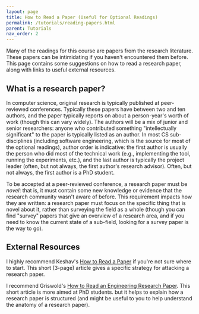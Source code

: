 ```yaml
---
layout: page
title: How to Read a Paper (Useful for Optional Readings)
permalink: /tutorials/reading-papers.html
parent: Tutorials
nav_order: 2
---
```


Many of the readings for this course are papers from the research literature.
These papers can be intimidating if you haven't encountered them before. This page
contains some suggestions on how to read a research paper, along with links to
useful external resources.

## What is a research paper?

In computer science, original research is typically published at peer-reviewed
conferences. Typically these papers have between two and ten authors, and the paper
typically reports on about a person-year's worth of work (though this can vary widely).
The authors will be a mix of junior and senior researchers: anyone who contributed
something "intellectually significant" to the paper is typically listed as an author.
In most CS sub-disciplines (including software engineering, which is the source for
most of the optional readings), author order is indicative: the first author is usually
the person who did most of the technical work (e.g., implementing the tool, running the
experiments, etc.), and the last author is typically the project leader (often, but not
always, the first author's research advisor). Often, but not always,
the first author is a PhD student.

To be accepted at a peer-reviewed conference, a research paper must be *novel*: that is,
it must contain some new knowledge or evidence that the research community wasn't aware
of before. This requirement impacts how they are written: a research paper must focus on
the specific thing that is novel about it, rather than surveying the field as a whole
(though you can find "survey" papers that give an overview of a research area, and
if you need to know the current state of a sub-field, looking for a survey paper is the
way to go).

## External Resources

I highly recommend Keshav's [How to Read a Paper](http://ccr.sigcomm.org/online/files/p83-keshavA.pdf)
if you're not sure where to start. This short (3-page) article gives a specific strategy
for attacking a research paper.

I recommend Griswold's [How to Read an Engineering Research Paper](https://cseweb.ucsd.edu/~wgg/CSE210/howtoread.html).
This short article is more aimed at PhD students. but it helps to explain how a research
paper is structured (and might be useful to you to help understand the anatomy of a research
paper).